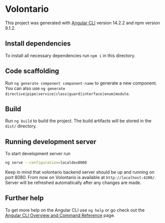 # Volontario

This project was generated with [Angular CLI](https://github.com/angular/angular-cli) version 14.2.2 and npm version 9.1.2.

## Install dependencies
To install all necessary dependencies run `npm i` in this directory.

## Code scaffolding

Run `ng generate component component-name` to generate a new component. You can also use `ng generate directive|pipe|service|class|guard|interface|enum|module`.

## Build

Run `ng build` to build the project. The build artifacts will be stored in the `dist/` directory.

## Running development server
To start development server run 
```bash
ng serve --configuration=localdev8080
```
Keep in mind that volontario backend server should be up and running on port 8080.
From now on Volontario is available at `http://localhost:4200/`. Server will be refreshed automatically after any changes are made.

## Further help

To get more help on the Angular CLI use `ng help` or go check out the [Angular CLI Overview and Command Reference](https://angular.io/cli) page.
